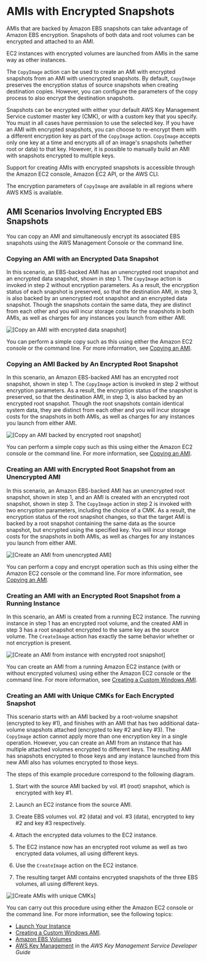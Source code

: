 # AMIs with Encrypted Snapshots<a name="AMIEncryption"></a>

AMIs that are backed by Amazon EBS snapshots can take advantage of Amazon EBS encryption\. Snapshots of both data and root volumes can be encrypted and attached to an AMI\.

EC2 instances with encrypted volumes are launched from AMIs in the same way as other instances\. 

The `CopyImage` action can be used to create an AMI with encrypted snapshots from an AMI with unencrypted snapshots\. By default, `CopyImage` preserves the encryption status of source snapshots when creating destination copies\. However, you can configure the parameters of the copy process to also encrypt the destination snapshots\. 

Snapshots can be encrypted with either your default AWS Key Management Service customer master key \(CMK\), or with a custom key that you specify\. You must in all cases have permission to use the selected key\. If you have an AMI with encrypted snapshots, you can choose to re\-encrypt them with a different encryption key as part of the `CopyImage` action\. `CopyImage` accepts only one key at a time and encrypts all of an image's snapshots \(whether root or data\) to that key\. However, it is possible to manually build an AMI with snapshots encrypted to multiple keys\.

Support for creating AMIs with encrypted snapshots is accessible through the Amazon EC2 console, Amazon EC2 API, or the AWS CLI\. 

The encryption parameters of `CopyImage` are available in all regions where AWS KMS is available\.

## AMI Scenarios Involving Encrypted EBS Snapshots<a name="AMIEncryption_scenarios"></a>

You can copy an AMI and simultaneously encrypt its associated EBS snapshots using the AWS Management Console or the command line\.

### Copying an AMI with an Encrypted Data Snapshot<a name="copy-ami-encrypted-snapshot"></a>

In this scenario, an EBS\-backed AMI has an unencrypted root snapshot and an encrypted data snapshot, shown in step 1\. The `CopyImage` action is invoked in step 2 without encryption parameters\. As a result, the encryption status of each snapshot is preserved, so that the destination AMI, in step 3, is also backed by an unencrypted root snapshot and an encrypted data snapshot\. Though the snapshots contain the same data, they are distinct from each other and you will incur storage costs for the snapshots in both AMIs, as well as charges for any instances you launch from either AMI\.

![\[Copy an AMI with encrypted data snapshot\]](http://docs.aws.amazon.com/AWSEC2/latest/WindowsGuide/images/ami-to-ami-mixed.png)

You can perform a simple copy such as this using either the Amazon EC2 console or the command line\. For more information, see [Copying an AMI](CopyingAMIs.md)\.

### Copying an AMI Backed by An Encrypted Root Snapshot<a name="copy-ami-encrypted-root-snapshot"></a>

In this scenario, an Amazon EBS\-backed AMI has an encrypted root snapshot, shown in step 1\. The `CopyImage` action is invoked in step 2 without encryption parameters\. As a result, the encryption status of the snapshot is preserved, so that the destination AMI, in step 3, is also backed by an encrypted root snapshot\. Though the root snapshots contain identical system data, they are distinct from each other and you will incur storage costs for the snapshots in both AMIs, as well as charges for any instances you launch from either AMI\.

![\[Copy an AMI backed by encrypted root snapshot\]](http://docs.aws.amazon.com/AWSEC2/latest/WindowsGuide/images/ami-to-ami-encrypted.png)

You can perform a simple copy such as this using either the Amazon EC2 console or the command line\. For more information, see [Copying an AMI](CopyingAMIs.md)\.

### Creating an AMI with Encrypted Root Snapshot from an Unencrypted AMI<a name="create-ami-encrypted-root-snapshot"></a>

In this scenario, an Amazon EBS\-backed AMI has an unencrypted root snapshot, shown in step 1, and an AMI is created with an encrypted root snapshot, shown in step 3\. The `CopyImage` action in step 2 is invoked with two encryption parameters, including the choice of a CMK\. As a result, the encryption status of the root snapshot changes, so that the target AMI is backed by a root snapshot containing the same data as the source snapshot, but encrypted using the specified key\. You will incur storage costs for the snapshots in both AMIs, as well as charges for any instances you launch from either AMI\.

![\[Create an AMI from unencrypted AMI\]](http://docs.aws.amazon.com/AWSEC2/latest/WindowsGuide/images/ami-to-ami-convert.png)

You can perform a copy and encrypt operation such as this using either the Amazon EC2 console or the command line\. For more information, see [Copying an AMI](CopyingAMIs.md)\.

### Creating an AMI with an Encrypted Root Snapshot from a Running Instance<a name="create-ami-encrypted-root-snapshot-instance"></a>

In this scenario, an AMI is created from a running EC2 instance\. The running instance in step 1 has an encrypted root volume, and the created AMI in step 3 has a root snapshot encrypted to the same key as the source volume\. The `CreateImage` action has exactly the same behavior whether or not encryption is present\.

![\[Create an AMI from instance with encrypted root snapshot\]](http://docs.aws.amazon.com/AWSEC2/latest/WindowsGuide/images/running-instance-encrypted.png)

You can create an AMI from a running Amazon EC2 instance \(with or without encrypted volumes\) using either the Amazon EC2 console or the command line\. For more information, see [Creating a Custom Windows AMI](Creating_EBSbacked_WinAMI.md)\. 

### Creating an AMI with Unique CMKs for Each Encrypted Snapshot<a name="create-ami-encrypted-snapshot-cmk"></a>

This scenario starts with an AMI backed by a root\-volume snapshot \(encrypted to key \#1\), and finishes with an AMI that has two additional data\-volume snapshots attached \(encrypted to key \#2 and key \#3\)\. The `CopyImage` action cannot apply more than one encryption key in a single operation\. However, you can create an AMI from an instance that has multiple attached volumes encrypted to different keys\. The resulting AMI has snapshots encrypted to those keys and any instance launched from this new AMI also has volumes encrypted to those keys\.

The steps of this example procedure correspond to the following diagram\.

1. Start with the source AMI backed by vol\. \#1 \(root\) snapshot, which is encrypted with key \#1\.

1. Launch an EC2 instance from the source AMI\.

1. Create EBS volumes vol\. \#2 \(data\) and vol\. \#3 \(data\), encrypted to key \#2 and key \#3 respectively\.

1. Attach the encrypted data volumes to the EC2 instance\.

1. The EC2 instance now has an encrypted root volume as well as two encrypted data volumes, all using different keys\.

1. Use the `CreateImage` action on the EC2 instance\.

1. The resulting target AMI contains encrypted snapshots of the three EBS volumes, all using different keys\.

![\[Create AMIs with unique CMKs\]](http://docs.aws.amazon.com/AWSEC2/latest/WindowsGuide/images/multi-key.png)

You can carry out this procedure using either the Amazon EC2 console or the command line\. For more information, see the following topics:
+ [Launch Your Instance](LaunchingAndUsingInstances.md)
+ [Creating a Custom Windows AMI](Creating_EBSbacked_WinAMI.md)\.
+ [Amazon EBS Volumes](EBSVolumes.md)
+ [AWS Key Management](https://docs.aws.amazon.com/kms/latest/developerguide/getting-started.html) in the *AWS Key Management Service Developer Guide*